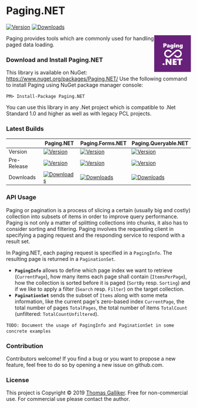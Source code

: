 # Paging.NET
[![Version](https://img.shields.io/nuget/v/Paging.NET.svg)](https://www.nuget.org/packages/Paging.NET)  [![Downloads](https://img.shields.io/nuget/dt/Paging.NET.svg)](https://www.nuget.org/packages/Paging.NET)

<img src="https://github.com/thomasgalliker/Paging.NET/raw/master/logo.png" height="100" alt="Paging.NET" align="right">
Paging provides tools which are commonly used for handling paged data loading.

### Download and Install Paging.NET
This library is available on NuGet: https://www.nuget.org/packages/Paging.NET/
Use the following command to install Paging using NuGet package manager console:

    PM> Install-Package Paging.NET

You can use this library in any .Net project which is compatible to .Net Standard 1.0 and higher as well as with legacy PCL projects.


### Latest Builds

|   | Paging.NET| Paging.Forms.NET | Paging.Queryable.NET |
| - | ---------- | ---------------- | -------------------- |
|Version| [![Version](https://img.shields.io/nuget/v/Paging.NET.svg)](https://www.nuget.org/packages/Paging.NET) | [![Version](https://img.shields.io/nuget/v/Paging.Forms.NET.svg)](https://www.nuget.org/packages/Paging.Forms.NET) | [![Version](https://img.shields.io/nuget/v/Paging.Queryable.NET.svg)](https://www.nuget.org/packages/Paging.Queryable.NET)
|Pre-Release| [![Version](https://img.shields.io/nuget/vpre/Paging.NET.svg)](https://www.nuget.org/packages/Paging.NET) | [![Version](https://img.shields.io/nuget/vpre/Paging.Forms.NET.svg)](https://www.nuget.org/packages/Paging.Forms.NET) | [![Version](https://img.shields.io/nuget/vpre/Paging.Queryable.NET.svg)](https://www.nuget.org/packages/Paging.Queryable.NET)
|Downloads| [![Downloads](https://img.shields.io/nuget/dt/Paging.NET.svg)](https://www.nuget.org/packages/Paging.NET) | [![Downloads](https://img.shields.io/nuget/dt/Paging.Forms.NET.svg)](https://www.nuget.org/packages/Paging.Forms.NET) | [![Downloads](https://img.shields.io/nuget/dt/Paging.Queryable.NET.svg)](https://www.nuget.org/packages/Paging.Queryable.NET)

### API Usage
Paging or pagination is a process of slicing a certain (usually big and costly) collection into subsets of items in order to improve query performance. Paging is not only a matter of splitting collections into chunks, it also has to consider sorting and filtering. Paging involves the requesting client in specifying a paging request and the responding service to respond with a result set.

In Paging.NET, each paging request is specified in a `PagingInfo`. The resulting page is returned in a `PaginationSet`.

- **`PagingInfo`** allows to define which page index we want to retrieve (`CurrentPage`), how many items each page shall contain (`ItemsPerPage`), how the collection is sorted before it is paged (`SortBy` resp. `Sorting`) and if we like to apply a filter (`Search` resp. `Filter`) on the target collection.
- **`PaginationSet`** sends the subset of `Items` along with some meta information, like the current page's zero-based index `CurrentPage`, the total number of pages `TotalPages`, the total number of items `TotalCount` (unfiltered: `TotalCountUnfiltered`).


```
TODO: Document the usage of PagingInfo and PaginationSet in some concrete examples
```

### Contribution
Contributors welcome! If you find a bug or you want to propose a new feature, feel free to do so by opening a new issue on github.com.

### License
This project is Copyright &copy; 2019 [Thomas Galliker](https://ch.linkedin.com/in/thomasgalliker). Free for non-commercial use. For commercial use please contact the author.
